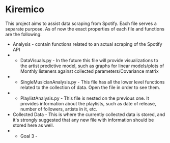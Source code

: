 # Kiremico 
This project aims to assist data scraping from Spotify. 
Each file serves a separate purpose. As of now the exact properties of each file and functions are the 
following:
* Analysis - contain functions related to an actual scraping of the Spotify API
* * DataVisuals.py - In the future this file will provide visualizations to the artist predictive model, such as graphs for linear models/plots of Monthly listeners against collected parameters/Covariance matrix
* * SingleMusicianAnalysis.py - This file has all the lower level functions related to the collection of data. Open the file in order to see them. 
* * PlaylistAnalysis.py - This file is nested on the previous one. It provides information about the playlists, such as date of release, number of followers, artists in it, etc.
* Collected Data - This is where the currently collected data is stored, and it's strongly suggested that any new file with information should be stored here as well. 
* * Goal 3 - 